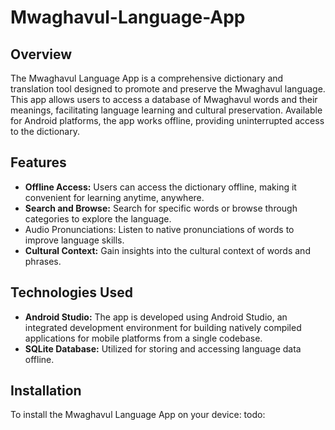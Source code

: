 # Mwaghavul-Language-App

## Overview
The Mwaghavul Language App is a comprehensive dictionary and translation tool designed to promote and preserve the Mwaghavul language. This app allows users to access a database of Mwaghavul words and their meanings, facilitating language learning and cultural preservation. Available for Android platforms, the app works offline, providing uninterrupted access to the dictionary.

## Features
- **Offline Access:** Users can access the dictionary offline, making it convenient for learning anytime, anywhere.
- **Search and Browse:** Search for specific words or browse through categories to explore the language.
- Audio Pronunciations: Listen to native pronunciations of words to improve language skills.
- **Cultural Context:** Gain insights into the cultural context of words and phrases.

## Technologies Used
- **Android Studio:** The app is developed using Android Studio, an integrated development environment for building natively compiled applications for mobile platforms from a single codebase.
- **SQLite Database:** Utilized for storing and accessing language data offline.

## Installation
To install the Mwaghavul Language App on your device:
todo:
